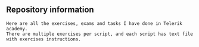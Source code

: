 ## Repository information
```
Here are all the exercises, exams and tasks I have done in Telerik academy.
There are multiple exercises per script, and each script has text file with exercises instructions.
```